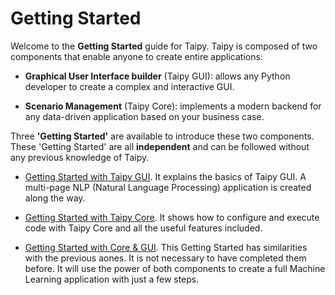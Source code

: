 # Getting Started

Welcome to the **Getting Started** guide for Taipy. Taipy is composed of two components that enable anyone to create entire applications:

- **Graphical User Interface builder** (Taipy GUI): allows any Python developer to create a complex and interactive GUI.

- **Scenario Management** (Taipy Core): implements a modern backend for any data-driven application based on your business case.

Three **'Getting Started'** are available to introduce these two components. These 'Getting Started' are all **independent** and can be followed without any previous knowledge of Taipy.
 
- [Getting Started with Taipy GUI](./getting-started-gui/index.md). It explains the basics of Taipy GUI. A multi-page NLP (Natural Language Processing) application is created along the way.

- [Getting Started with Taipy Core](./getting-started-core/index.md). It shows how to configure and execute code with Taipy Core and all the useful features included.

- [Getting Started with Core & GUI](./getting-started/index.md). This Getting Started has similarities with the previous aones. It is not necessary to have completed them before. It will use the power of both components to create a full Machine Learning application with just a few steps.
